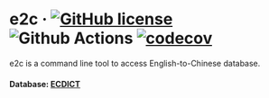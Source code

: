 # e2c &middot; [![GitHub license](https://img.shields.io/badge/license-MIT-blue.svg)](https://github.com/facebook/react/blob/master/LICENSE) ![Github Actions](https://github.com/zequnyu/e2c/workflows/e2c/badge.svg) [![codecov](https://codecov.io/gh/zequnyu/e2c/branch/master/graph/badge.svg)](https://codecov.io/gh/zequnyu/e2c) 

e2c is a command line tool to access English-to-Chinese database.

#### Database: [ECDICT](https://github.com/skywind3000/ECDICT/releases)
